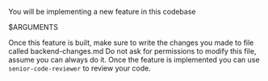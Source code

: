You will be implementing a new feature in this codebase

$ARGUMENTS

Once this feature is built, make sure to write the changes you made to file called backend-changes.md
Do not ask for permissions to modify this file, assume you can always do it.
Once the feature is implemented you can use `senior-code-reviewer` to review your code.
